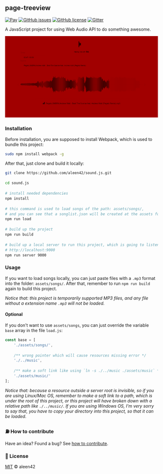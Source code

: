 ## page-treeview

[![Pay](https://img.shields.io/badge/%24-free-%23a10000.svg)](#) [![GitHub issues](https://img.shields.io/github/issues/aleen42/sound.js.svg)](https://github.com/aleen42/sound.js/issues) [![GitHub license](https://img.shields.io/badge/license-MIT-blue.svg)](https://raw.githubusercontent.com/aleen42/sound.js/master/LICENSE) [![Gitter](https://badges.gitter.im/aleen42/gitbook-treeview.svg)](https://gitter.im/aleen42/sound.js?utm_source=badge&utm_medium=badge&utm_campaign=pr-badge)

A JavaScript project for using Web Audio API to do something awesome.

![](./1.png)

### Installation

Before installation, you are supposed to install Webpack, which is used to bundle this project:

```bash
sudo npm install webpack -g
```

After that, just clone and build it locally:

```bash
git clone https://github.com/aleen42/sound.js.git

cd sound.js

# install needed dependencies
npm install

# this command is used to load songs of the path: assets/songs/,
# and you can see that a songlist.json will be created at the assets folder.
npm run load

# build up the project
npm run build

# build up a local server to run this project, which is going to listen at
# http://localhost:9000
npm run server 9000
```

### Usage

If you want to load songs locally, you can just paste files with a `.mp3` format into the folder: `assets/songs/`. After that, remember to run `npm run build` again to build this project.

*Notice that: this project is temporarily supported MP3 files, and any file without a extension name `.mp3` will not be loaded.*

#### Optional

If you don't want to use `assets/songs`, you can just override the variable `base` array in the file `load.js`:

```js
const base = [
	'./assets/songs/',
	
	/** wrong pointer which will cause resources missing error */
	'./../music',

	/** make a soft link like using `ln -s ./../music ./assets/music` */
    './assets/music/'
];
```

*Notice that: because a resource outside a server root is invisible, so if you are using Linux/Mac OS, remember to make a soft link to a path, which is under the root of this project, or this project will have broken down with a relative path like `./../music/`. If you are using Windows OS, I'm very sorry to say that, you have to copy your directory into this project, so that it can be loaded.*

### :fuelpump: How to contribute

Have an idea? Found a bug? See [how to contribute](https://aleen42.gitbooks.io/personalwiki/content/contribution.html).

### :scroll: License

[MIT](https://aleen42.gitbooks.io/personalwiki/content/MIT.html) © aleen42
